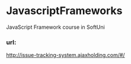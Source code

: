 # JavascriptFrameworks
JavaScript Framework course in SoftUni

### url:
http://issue-tracking-system.ajaxholding.com/#/
